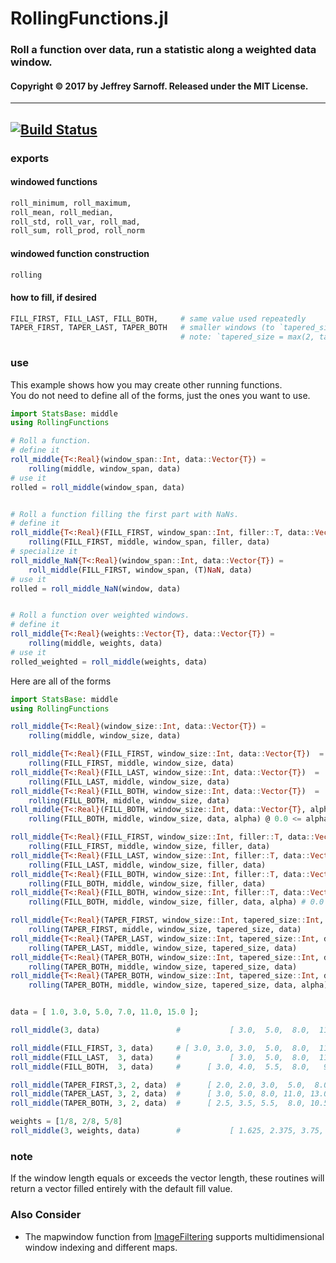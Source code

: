 # RollingFunctions.jl

### Roll a function over data, run a statistic along a weighted data window.

#### Copyright © 2017 by Jeffrey Sarnoff.  Released under the MIT License.

-----

[![Build Status](https://travis-ci.org/JeffreySarnoff/RollingFunctions.jl.svg?branch=master)](https://travis-ci.org/JeffreySarnoff/RollingFunctions.jl)
-----

### exports

#### windowed functions
```julia
roll_minimum, roll_maximum, 
roll_mean, roll_median,
roll_std, roll_var, roll_mad, 
roll_sum, roll_prod, roll_norm
```

#### windowed function construction
```julia
rolling
```

#### how to fill, if desired
```julia
FILL_FIRST, FILL_LAST, FILL_BOTH,     # same value used repeatedly    
TAPER_FIRST, TAPER_LAST, TAPER_BOTH   # smaller windows (to `tapered_size`) used, copies last repeatedly    
                                      # note: `tapered_size = max(2, tapered_size)`, needed for coherence
```

### use

This example shows how you may create other running functions.   
You do not need to define all of the forms, just the ones you want to use.


```julia
import StatsBase: middle
using RollingFunctions

# Roll a function.
# define it
roll_middle{T<:Real}(window_span::Int, data::Vector{T}) =
    rolling(middle, window_span, data)
# use it
rolled = roll_middle(window_span, data)


# Roll a function filling the first part with NaNs.
# define it
roll_middle{T<:Real}(FILL_FIRST, window_span::Int, filler::T, data::Vector{T})  =
    rolling(FILL_FIRST, middle, window_span, filler, data)
# specialize it
roll_middle_NaN{T<:Real}(window_span::Int, data::Vector{T}) =
    roll_middle(FILL_FIRST, window_span, (T)NaN, data)
# use it
rolled = roll_middle_NaN(window, data)


# Roll a function over weighted windows.
# define it
roll_middle{T<:Real}(weights::Vector{T}, data::Vector{T}) =
    rolling(middle, weights, data)
# use it
rolled_weighted = roll_middle(weights, data)


```

Here are all of the forms

```julia
import StatsBase: middle
using RollingFunctions

roll_middle{T<:Real}(window_size::Int, data::Vector{T}) =
    rolling(middle, window_size, data)

roll_middle{T<:Real}(FILL_FIRST, window_size::Int, data::Vector{T})  =
    rolling(FILL_FIRST, middle, window_size, data)
roll_middle{T<:Real}(FILL_LAST, window_size::Int, data::Vector{T})  =
    rolling(FILL_LAST, middle, window_size, data)
roll_middle{T<:Real}(FILL_BOTH, window_size::Int, data::Vector{T})  =
    rolling(FILL_BOTH, middle, window_size, data)
roll_middle{T<:Real}(FILL_BOTH, window_size::Int, data::Vector{T}, alpha)  =
    rolling(FILL_BOTH, middle, window_size, data, alpha) @ 0.0 <= alpha <= 1.0

roll_middle{T<:Real}(FILL_FIRST, window_size::Int, filler::T, data::Vector{T})  =
    rolling(FILL_FIRST, middle, window_size, filler, data)
roll_middle{T<:Real}(FILL_LAST, window_size::Int, filler::T, data::Vector{T})  =
    rolling(FILL_LAST, middle, window_size, filler, data)
roll_middle{T<:Real}(FILL_BOTH, window_size::Int, filler::T, data::Vector{T})  =
    rolling(FILL_BOTH, middle, window_size, filler, data)
roll_middle{T<:Real}(FILL_BOTH, window_size::Int, filler::T, data::Vector{T}, alpha)  =
    rolling(FILL_BOTH, middle, window_size, filler, data, alpha) # 0.0 <= alpha <= 1.0

roll_middle{T<:Real}(TAPER_FIRST, window_size::Int, tapered_size::Int, data::Vector{T})  =
    rolling(TAPER_FIRST, middle, window_size, tapered_size, data)
roll_middle{T<:Real}(TAPER_LAST, window_size::Int, tapered_size::Int, data::Vector{T})  =
    rolling(TAPER_LAST, middle, window_size, tapered_size, data)
roll_middle{T<:Real}(TAPER_BOTH, window_size::Int, tapered_size::Int, data::Vector{T})  =
    rolling(TAPER_BOTH, middle, window_size, tapered_size, data)
roll_middle{T<:Real}(TAPER_BOTH, window_size::Int, tapered_size::Int, data::Vector{T}, alpha)  =
    rolling(TAPER_BOTH, middle, window_size, tapered_size, data, alpha) @ 0.0 <= alpha <= 1.0


data = [ 1.0, 3.0, 5.0, 7.0, 11.0, 15.0 ];

roll_middle(3, data)                 #           [ 3.0,  5.0,  8.0,  11.0 ]

roll_middle(FILL_FIRST, 3, data)     # [ 3.0, 3.0, 3.0,  5.0,  8.0,  11.0 ]
roll_middle(FILL_LAST,  3, data)     #           [ 3.0,  5.0,  8.0,  11.0, 11.0, 11.0 ]
roll_middle(FILL_BOTH,  3, data)     #      [ 3.0, 4.0,  5.5,  8.0,   9.5, 11.0 ]

roll_middle(TAPER_FIRST,3, 2, data)  #      [ 2.0, 2.0, 3.0,  5.0,  8.0, 11.0 ]
roll_middle(TAPER_LAST, 3, 2, data)  #      [ 3.0, 5.0, 8.0, 11.0, 13.0, 13.0 ]
roll_middle(TAPER_BOTH, 3, 2, data)  #      [ 2.5, 3.5, 5.5,  8.0, 10.5, 12.0 ]

weights = [1/8, 2/8, 5/8]
roll_middle(3, weights, data)        #           [ 1.625, 2.375, 3.75, 5.125 ]

```

### note

If the window length equals or exceeds the vector length, these routines will return a vector filled entirely with the default fill value.

### Also Consider

 - The mapwindow function from [ImageFiltering](https://github.com/JuliaImages/ImageFiltering.jl)
    supports multidimensional window indexing and different maps.
